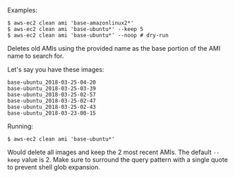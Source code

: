 Examples:

    $ aws-ec2 clean ami 'base-amazonlinux2*'
    $ aws-ec2 clean ami 'base-ubuntu*' --keep 5
    $ aws-ec2 clean ami 'base-ubuntu*' --noop # dry-run

Deletes old AMIs using the provided name as the base portion of the AMI name to search for.

Let's say you have these images:

    base-ubuntu_2018-03-25-04-20
    base-ubuntu_2018-03-25-03-39
    base-ubuntu_2018-03-25-02-57
    base-ubuntu_2018-03-25-02-47
    base-ubuntu_2018-03-25-02-43
    base-ubuntu_2018-03-23-00-15

Running:

    $ aws-ec2 clean ami 'base-ubuntu*'

Would delete all images and keep the 2 most recent AMIs.  The default `--keep` value is 2.  Make sure to surround the query pattern with a single quote to prevent shell glob expansion.

